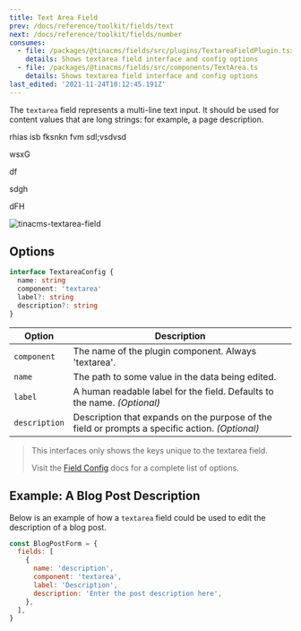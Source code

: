 ```yaml
---
title: Text Area Field
prev: /docs/reference/toolkit/fields/text
next: /docs/reference/toolkit/fields/number
consumes:
  - file: /packages/@tinacms/fields/src/plugins/TextareaFieldPlugin.tsx
    details: Shows textarea field interface and config options
  - file: /packages/@tinacms/fields/src/components/TextArea.ts
    details: Shows textarea field interface and config options
last_edited: '2021-11-24T10:12:45.191Z'
---
```

The `textarea` field represents a multi-line text input. It should be used for content values that are long strings: for example, a page description.

rhias isb fksnkn fvm sdl;vsdvsd

wsxG

df

sdgh

dFH 

![tinacms-textarea-field](/img/fields/textarea.png)

## Options

```typescript
interface TextareaConfig {
  name: string
  component: 'textarea'
  label?: string
  description?: string
}
```

| Option | Description |
| --- | --- |
| `component` | The name of the plugin component. Always 'textarea'. |
| `name` | The path to some value in the data being edited. |
| `label` | A human readable label for the field. Defaults to the name. _(Optional)_ |
| `description` | Description that expands on the purpose of the field or prompts a specific action. _(Optional)_ |

> This interfaces only shows the keys unique to the textarea field.
>
> Visit the [Field Config](/docs/reference/toolkit/fields) docs for a complete list of options.

## Example: A Blog Post Description

Below is an example of how a `textarea` field could be used to edit the description of a blog post.

```javascript
const BlogPostForm = {
  fields: [
    {
      name: 'description',
      component: 'textarea',
      label: 'Description',
      description: 'Enter the post description here',
    },
  ],
}
```